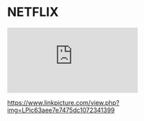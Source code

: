 # NETFLIX

![alt text](https://www.linkpicture.com/view.php?img=LPic63aee7e7475dc1072341399?raw=true "Title")

https://www.linkpicture.com/view.php?img=LPic63aee7e7475dc1072341399
